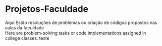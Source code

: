 # Projetos-Faculdade
Aqui Estão resoluções de problemas ou criação de códigos propostos nas aulas da faculdade  
Here are problem-solving tasks or code implementations assigned in college classes.
teste
